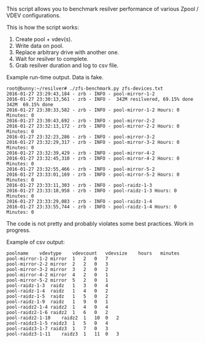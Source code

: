 This script allows you to benchmark resilver performance of various Zpool / VDEV configurations. 

This is how the script works:
1. Create pool + vdev(s).
2. Write data on pool.
3. Replace arbitrary drive with another one. 
4. Wait for resilver to complete.
5. Grab resilver duration and log to csv file.

Example run-time output. Data is fake.

    root@bunny:~/resilver# ./zfs-benchmark.py zfs-devices.txt 
    2016-01-27 23:29:43,184 - zrb - INFO - pool-mirror-1-2
    2016-01-27 23:30:13,561 - zrb - INFO -  342M resilvered, 69.15% done    342M  69.15% done
    2016-01-27 23:30:33,582 - zrb - INFO - pool-mirror-1-2 Hours: 0 Minutes: 0
    2016-01-27 23:30:43,692 - zrb - INFO - pool-mirror-2-2
    2016-01-27 23:32:13,172 - zrb - INFO - pool-mirror-2-2 Hours: 0 Minutes: 0
    2016-01-27 23:32:23,286 - zrb - INFO - pool-mirror-3-2
    2016-01-27 23:32:29,317 - zrb - INFO - pool-mirror-3-2 Hours: 0 Minutes: 0
    2016-01-27 23:32:39,429 - zrb - INFO - pool-mirror-4-2
    2016-01-27 23:32:45,310 - zrb - INFO - pool-mirror-4-2 Hours: 0 Minutes: 0
    2016-01-27 23:32:55,466 - zrb - INFO - pool-mirror-5-2
    2016-01-27 23:33:01,169 - zrb - INFO - pool-mirror-5-2 Hours: 0 Minutes: 0
    2016-01-27 23:33:11,303 - zrb - INFO - pool-raidz-1-3
    2016-01-27 23:33:18,958 - zrb - INFO - pool-raidz-1-3 Hours: 0 Minutes: 0
    2016-01-27 23:33:29,083 - zrb - INFO - pool-raidz-1-4
    2016-01-27 23:33:55,744 - zrb - INFO - pool-raidz-1-4 Hours: 0 Minutes: 0

The code is not pretty and probably violates some best practices. Work in progress.

Example of csv output: 

    poolname    vdevtype    vdevcount   vdevsize    hours   minutes
    pool-mirror-1-2 mirror  1   2   0   7
    pool-mirror-2-2 mirror  2   2   0   3
    pool-mirror-3-2 mirror  3   2   0   2
    pool-mirror-4-2 mirror  4   2   0   1
    pool-mirror-5-2 mirror  5   2   0   1
    pool-raidz-1-3  raidz   1   3   0   4
    pool-raidz-1-4  raidz   1   4   0   2
    pool-raidz-1-5  raidz   1   5   0   2
    pool-raidz-1-9  raidz   1   9   0   1
    pool-raidz2-1-4 raidz2  1   4   0   4
    pool-raidz2-1-6 raidz2  1   6   0   2
    pool-raidz2-1-10    raidz2  1   10  0   2
    pool-raidz3-1-5 raidz3  1   5   0   4
    pool-raidz3-1-7 raidz3  1   7   0   3
    pool-raidz3-1-11    raidz3  1   11  0   3
